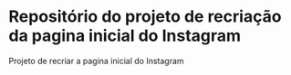 # Repositório do projeto de recriação da pagina inicial do Instagram
Projeto de recriar a pagina inicial do Instagram
